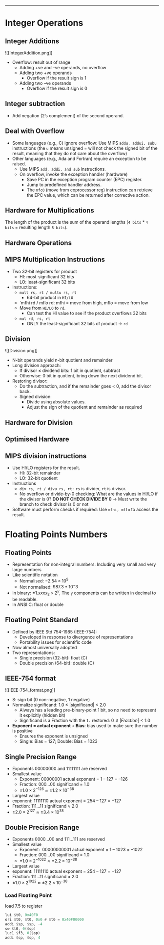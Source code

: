 ___
# Integer Operations
## Integer Additions
![[IntegerAddition.png]]
- Overflow: result out of range 
	- Adding +ve and –ve operands, no overflow 
	- Adding two +ve operands 
		- Overflow if the result sign is 1 
	- Adding two –ve operands 
		- Overflow if the result sign is 0
## Integer subtraction
- Add negation (2’s complement) of the second operand.
## Deal with Overflow
- Some languages (e.g., C) ignore overflow: Use MIPS `addu, addui, subu` instructions (the `u` means unsigned = will not check the signed bit of the result, meaning that they do not care about the overflow)
- Other languages (e.g., Ada and Fortran) require an exception to be raised. 
	- Use MIPS `add, addi, and sub` instructions. 
	- On overflow, invoke the exception handler (hardware) 
		- Save PC in the exception program counter (EPC) register. 
		- Jump to predefined handler address. 
		- The `mfc0` (move from coprocessor reg) instruction can retrieve the EPC value, which can be returned after corrective action.
## Hardware for Multiplications

The length of the product is the sum of the operand lengths (`4 bits` * `4 bits` = resulting length `8 bits`).
## Hardware Operations
## MIPS Multiplication Instructions
- Two 32-bit registers for product 
	- HI: most-significant 32 bits 
	- LO: least-significant 32 bits 
- Instructions:
	- `mult rs, rt / multu rs, rt` 
		- 64-bit product in `HI/LO` 
	- `mfhi rd / mflo rd: mfhi = move from high, mflo = move from low 
	- Move from `HI/LO` to `rd`. 
		- Can test the HI value to see if the product overflows 32 bits 
	- `mul rd, rs, rt` 
		- ONLY the least-significant 32 bits of product → `rd`
## Division
![[Division.png]]
- N-bit operands yield n-bit quotient and remainder
- Long division approach:
	- If divisor ≤ dividend bits: 1 bit in quotient, subtract 
	- Otherwise: 0 bit in quotient, bring down the next dividend bit.
- Restoring divisor:
	- Do the subtraction, and if the remainder goes < 0, add the divisor back. 
	- Signed division:
		- Divide using absolute values. 
		- Adjust the sign of the quotient and remainder as required
## Hardware for Division
## Optimised Hardware
## MIPS division instructions
- Use HI/LO registers for the result. 
	- HI: 32-bit remainder 
	- LO: 32-bit quotient 
- Instructions 
	- `div rs, rt / divu rs, rt` : `rs` is divider, `rt` is divisor.
	- No overflow or divide-by-0 checking: What are the values in HI/LO if the divisor is 0? **DO NOT CHECK DIVIDE BY 0** → Must write the branch to check divisor is 0 or not
- Software must perform checks if required: Use `mfhi, mflo` to access the result.
# Floating Points Numbers
## Floating Points
- Representation for non-integral numbers: Including very small and very large numbers 
- Like scientific notation 
	- Normalised: $−2.54 × 10^5$
	- Not normalised: $987.3 * 10^-3$
- In binary: $±1.xxxx_2 × 2^y$, The `y` components can be written in decimal to be readable.
- In ANSI C: float or double
## Floating Point Standard
- Defined by IEEE Std 754-1985 (IEEE-754):
	- Developed in response to divergence of representations 
	- Portability issues for scientific code 
- Now almost universally adopted 
- Two representations:
	- Single precision (32-bit): float (C) 
	- Double precision (64-bit): double (C)
## IEEE-754 format
![[IEEE-754_format.png]]
- S: sign bit (0 non-negative, 1 negative) 
- Normalize significand: 1.0 ≤ |significand| < 2.0 
	- Always has a leading pre-binary-point 1 bit, so no need to represent it explicitly (hidden bit) 
	- Significand is a Fraction with the `1.` restored: $0 ≤ |Fraction| < 1.0$
- **Exponent = actual exponent + Bias**: bias used to make sure the number is positive
	- Ensures the exponent is unsigned 
	- Single: Bias = 127; Double: Bias = 1023 
## Single Precision Range
- Exponents 00000000 and 11111111 are reserved 
- Smallest value 
	- Exponent: 00000001 actual exponent = 1 – 127 = –126 
	- Fraction: 000…00 significand = 1.0 
	- $±1.0 × 2^{-126} ≈ ± 1.2 × 10^{-38}$
- Largest value 
- exponent: 11111110 actual exponent = 254 – 127 = +127 
- Fraction: 111…11 significand ≈ 2.0 
- $±2.0 × 2^{127} ≈ ± 3.4 × 10^{38}$
## Double Precision Range
- Exponents 0000...00 and 111...111 are reserved 
- Smallest value 
	- Exponent:  00000000001 actual exponent = 1 – 1023 = –1022
	- Fraction: 000…00 significand = 1.0 
	- $±1.0 × 2^{−1022} ≈ ± 2.2 × 10^{-38}$
- Largest value 
- exponent: 11111110 actual exponent = 254 – 127 = +127 
- Fraction: 111…11 significand ≈ 2.0 
- $±1.0 × 2^{1022} ≈ ± 2.2 × 10^{-38}$
### Load Floating Point
load 7.5 to register

```asm
lui $t0, 0x40F0
ori $t0, $t0, 0x0 # $t0 = 0x40F00000
addi $sp, $sp, -4
sw $t0, 0($sp)
luc1 $f3, 0($sp)
addi $sp, $sp, 4
```





